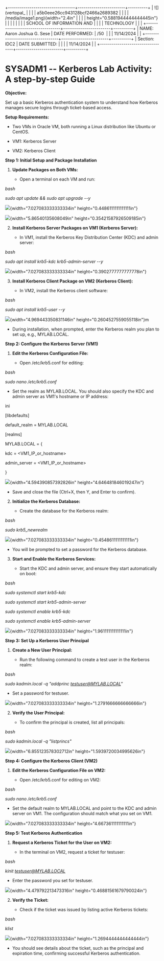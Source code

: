 +----------------------------------+------------------------+----------+
| ![](vertopal_                    |                        |          |
| a5b0eee26cc943128bcf2466a2689382 |                        |          |
| /media/image1.png){width="2.4in" |                        |          |
| height="0.5881944444444445in"}   |                        |          |
|                                  |                        |          |
| SCHOOL OF INFORMATION AND        |                        |          |
| TECHNOLOGY                       |                        |          |
+----------------------------------+------------------------+----------+
| NAME: Aaron Joshua G. Sese       | DATE PERFORMED:        | /50      |
|                                  | 11/14/2024             |          |
+----------------------------------+------------------------+----------+
| Section: IDC2                    | DATE SUBMITTED:        |          |
|                                  | 11/14/2024             |          |
+----------------------------------+------------------------+----------+

# SYSADM1 -- Kerberos Lab Activity: A step-by-step Guide

**Objective:**

Set up a basic Kerberos authentication system to understand how Kerberos
manages secure logins through ticket-based access.

**Setup Requirements:**

-   Two VMs in Oracle VM, both running a Linux distribution like Ubuntu
    or CentOS.

-   VM1: Kerberos Server

-   VM2: Kerberos Client

**Step 1: Initial Setup and Package Installation**

1.  **Update Packages on Both VMs:**

    -   Open a terminal on each VM and run:

*bash*

*sudo apt update && sudo apt upgrade --y*

![](vertopal_a5b0eee26cc943128bcf2466a2689382/media/image2.png){width="7.027083333333334in"
height="0.4486111111111111in"}

![](vertopal_a5b0eee26cc943128bcf2466a2689382/media/image3.png){width="5.86540135608049in"
height="0.35421587926509185in"}

2.  **Install Kerberos Server Packages on VM1 (Kerberos Server):**

    -   In VM1, install the Kerberos Key Distribution Center (KDC) and
        admin server:

*bash*

*sudo apt install krb5-kdc krb5-admin-server --y*

![](vertopal_a5b0eee26cc943128bcf2466a2689382/media/image4.png){width="7.027083333333334in"
height="0.3902777777777778in"}

3.  **Install Kerberos Client Package on VM2 (Kerberos Client):**

    -   In VM2, install the Kerberos client software:

*bash*

*sudo apt install krb5-user --y*

![](vertopal_a5b0eee26cc943128bcf2466a2689382/media/image5.png){width="4.969443350831146in"
height="0.2604527559055118in"}m

-   During installation, when prompted, enter the Kerberos realm you
    plan to set up, e.g., MYLAB.LOCAL.

**Step 2: Configure the Kerberos Server (VM1)**

1.  **Edit the Kerberos Configuration File:**

    -   Open /etc/krb5.conf for editing:

*bash*

*sudo nano /etc/krb5.conf*

-   Set the realm as MYLAB.LOCAL. You should also specify the KDC and
    admin server as VM1's hostname or IP address:

ini

\[libdefaults\]

default_realm = MYLAB.LOCAL

\[realms\]

MYLAB.LOCAL = {

kdc = \<VM1_IP_or_hostname\>

admin_server = \<VM1_IP_or_hostname\>

}

![](vertopal_a5b0eee26cc943128bcf2466a2689382/media/image6.png){width="4.594390857392826in"
height="4.646481846019247in"}

-   Save and close the file (Ctrl+X, then Y, and Enter to confirm).

2.  **Initialize the Kerberos Database:**

    -   Create the database for the Kerberos realm:

*bash*

*sudo krb5_newrealm*

![](vertopal_a5b0eee26cc943128bcf2466a2689382/media/image7.png){width="7.027083333333334in"
height="0.4548611111111111in"}

-   You will be prompted to set a password for the Kerberos database.

3.  **Start and Enable the Kerberos Services:**

    -   Start the KDC and admin server, and ensure they start
        automatically on boot:

*bash*

*sudo systemctl start krb5-kdc*

*sudo systemctl start krb5-admin-server*

*sudo systemctl enable krb5-kdc*

*sudo systemctl enable krb5-admin-server*

![](vertopal_a5b0eee26cc943128bcf2466a2689382/media/image8.png){width="7.027083333333334in"
height="1.961111111111111in"}

**Step 3: Set Up a Kerberos User Principal**

1.  **Create a New User Principal:**

    -   Run the following command to create a test user in the Kerberos
        realm:

*bash*

*sudo kadmin.local -q \"addprinc testuser@MYLAB.LOCAL\"*

-   Set a password for testuser.

![](vertopal_a5b0eee26cc943128bcf2466a2689382/media/image9.png){width="7.027083333333334in"
height="1.2791666666666666in"}

2.  **Verify the User Principal:**

    -   To confirm the principal is created, list all principals:

*bash*

*sudo kadmin.local -q \"listprincs\"*

![](vertopal_a5b0eee26cc943128bcf2466a2689382/media/image10.png){width="6.855123578302712in"
height="1.5939720034995626in"}

**Step 4: Configure the Kerberos Client (VM2)**

1.  **Edit the Kerberos Configuration File on VM2:**

    -   Open /etc/krb5.conf for editing on VM2:

*bash*

*sudo nano /etc/krb5.conf*

-   Set the default realm to MYLAB.LOCAL and point to the KDC and admin
    server on VM1. The configuration should match what you set on VM1.

![](vertopal_a5b0eee26cc943128bcf2466a2689382/media/image11.png){width="7.027083333333334in"
height="4.667361111111111in"}

**Step 5: Test Kerberos Authentication**

1.  **Request a Kerberos Ticket for the User on VM2:**

    -   In the terminal on VM2, request a ticket for testuser:

*bash*

*kinit testuser@MYLAB.LOCAL*

-   Enter the password you set for testuser.

![](vertopal_a5b0eee26cc943128bcf2466a2689382/media/image12.png){width="4.479792213473316in"
height="0.46881561679790024in"}

2.  **Verify the Ticket:**

    -   Check if the ticket was issued by listing active Kerberos
        tickets:

*bash*

*klist*

![](vertopal_a5b0eee26cc943128bcf2466a2689382/media/image13.png){width="7.027083333333334in"
height="1.2694444444444444in"}

-   You should see details about the ticket, such as the principal and
    expiration time, confirming successful Kerberos authentication.
